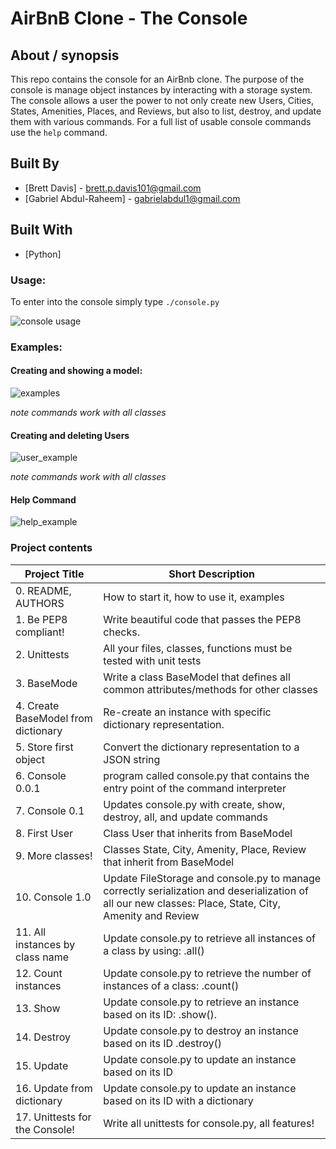# AirBnB Clone - The Console

## About / synopsis
This repo contains the console for an AirBnb clone. The purpose of the console is manage object instances by interacting with a storage system. The console allows a user the power to not only create new Users, Cities, States, Amenities, Places, and Reviews, but also to list, destroy, and update them with various commands. For a full list of usable console commands use the `help` command.
## Built By
* [Brett Davis] - brett.p.davis101@gmail.com
* [Gabriel Abdul-Raheem] - gabrielabdul1@gmail.com
## Built With
* [Python]
### Usage:
To enter into the console simply type `./console.py`

![console usage](https://media.giphy.com/media/VEbc8ttuRnEYN9bRh2/giphy.gif)

### Examples:
#### Creating and showing a model:

![examples](https://media.giphy.com/media/WOZPs2ZbdfJAlf5r8x/giphy.gif)

*note commands work with all classes*
#### Creating and deleting Users

![user\_example](https://media.giphy.com/media/LqJHkDaLghumvv7adO/giphy.gif)

*note commands work with all classes*

#### Help Command

![help\_example](https://media.giphy.com/media/JNPH9M8L4L3BA5cAcZ/giphy.gif)
### Project contents
| Project Title | Short Description |
| --- | --- |
|0. README, AUTHORS| How to start it, how to use it, examples|
|1. Be PEP8 compliant! | Write beautiful code that passes the PEP8 checks.|
|2. Unittests|All your files, classes, functions must be tested with unit tests|
|3. BaseMode|Write a class BaseModel that defines all common attributes/methods for other classes|
|4. Create BaseModel from dictionary|Re-create an instance with specific dictionary representation.|
|5. Store first object|Convert the dictionary representation to a JSON string |
|6. Console 0.0.1 |program called console.py that contains the entry point of the command interpreter|
|7. Console 0.1 |Updates console.py with create, show, destroy, all, and update commands|
|8. First User| Class User that inherits from BaseModel|
|9. More classes! | Classes State, City, Amenity, Place, Review that inherit from BaseModel|
|10. Console 1.0| Update FileStorage and console.py to manage correctly serialization and deserialization of all our new classes: Place, State, City, Amenity and Review|
|11. All instances by class name|Update console.py to retrieve all instances of a class by using: <class name>.all()|
|12. Count instances|Update console.py to retrieve the number of instances of a class: <class name>.count()|
|13. Show | Update console.py to retrieve an instance based on its ID: <class name>.show(<id>).|
|14. Destroy | Update console.py to destroy an instance based on its ID <class name>.destroy(<id>)|
|15. Update | Update console.py to update an instance based on its ID|
|16. Update from dictionary | Update console.py to update an instance based on its ID with a dictionary|
|17. Unittests for the Console!| Write all unittests for console.py, all features!|
